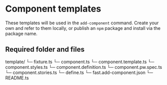 # Component templates

These templates will be used in the `add-component` command. Create your own and refer to them locally, or publish an `npm` package and install via the package name.

## Required folder and files

template/
└─ fixture.ts
└─ component.ts
└─ component.template.ts
└─ component.styles.ts
└─ component.definition.ts
└─ component.pw.spec.ts
└─ component.stories.ts
└─ define.ts
└─ fast.add-component.json
└─ README.ts

